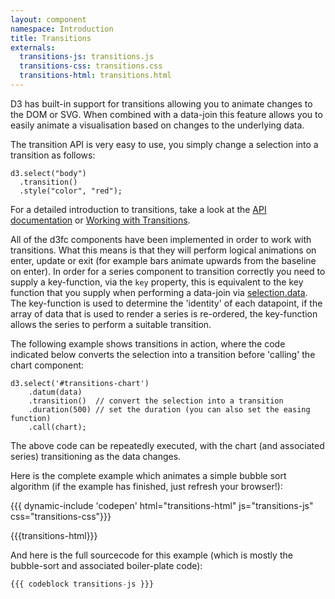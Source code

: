 ```yaml
---
layout: component
namespace: Introduction
title: Transitions
externals:
  transitions-js: transitions.js
  transitions-css: transitions.css
  transitions-html: transitions.html
---
```


D3 has built-in support for transitions allowing you to animate changes to the DOM or SVG. When combined with a data-join this feature allows you to easily animate a visualisation based on changes to the underlying data.

The transition API is very easy to use, you simply change a selection into a transition as follows:

```
d3.select("body")
  .transition()
  .style("color", "red");
```

For a detailed introduction to transitions, take a look at the [API documentation](https://github.com/mbostock/d3/wiki/Transitions) or [Working with Transitions](http://bost.ocks.org/mike/transition/).

All of the d3fc components have been implemented in order to work with transitions. What this means is that they will perform logical animations on enter, update or exit (for example bars animate upwards from the baseline on enter). In order for a series component to transition correctly you need to supply a key-function, via the `key` property, this is equivalent to the key function that you supply when performing a data-join via [selection.data](https://github.com/mbostock/d3/wiki/Selections#data). The key-function is used to determine the 'identity' of each datapoint, if the array of data that is used to render a series is re-ordered, the key-function allows the series to perform a suitable transition.

The following example shows transitions in action, where the code indicated below converts the selection into a transition before 'calling' the chart component:

```
d3.select('#transitions-chart')
    .datum(data)
    .transition()  // convert the selection into a transition
    .duration(500) // set the duration (you can also set the easing function)
    .call(chart);
```

The above code can be repeatedly executed, with the chart (and associated series) transitioning as the data changes.

Here is the complete example which animates a simple bubble sort algorithm (if the example has finished, just refresh your browser!):

<style type="text/css">
{{{transitions-css}}}
</style>

{{{ dynamic-include 'codepen' html="transitions-html" js="transitions-js" css="transitions-css"}}}

{{{transitions-html}}}
<script type="text/javascript">
{{{transitions-js}}}
</script>

And here is the full sourcecode for this example (which is mostly the bubble-sort and associated boiler-plate code):

```js
{{{ codeblock transitions-js }}}
```
